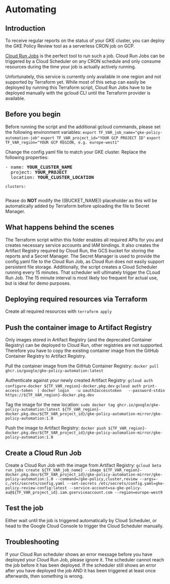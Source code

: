 # Automating 

## Introduction
To receive regular reports on the status of your GKE cluster, you can deploy the GKE Policy Review tool as a serverless CRON job on GCP.

[Cloud Run Jobs](https://cloud.google.com/run/docs/triggering/using-scheduler) is the perfect tool to run such a job. Cloud Run Jobs can be triggered by a Cloud Scheduler on any CRON schedule and only consume resources during the time your job is actually actively running.

Unfortunately, this service is currently only available in one region and not supported by Terraform yet. While most of this setup can easily be deployed by running this Terraform script, Cloud Run Jobs have to be deployed manually with the gcloud CLI until the Terraform provider is available.

## Before you begin

Before running the script and the additional gcloud commands, please set the following environment variables:
`export TF_VAR_job_name="gke-policy-automation-job"`
`export TF_VAR_project_id="YOUR GCP PROJECT ID"`
`export TF_VAR_region="YOUR GCP REGION, e.g. europe-west1"`

Change the config.yaml file to match your GKE cluster. Replace the following properties:
<pre>
- name: <b>YOUR_CLUSTER_NAME</b>
  project: <b>YOUR_PROJECT</b>
  location: <b>YOUR_CLUSTER_LOCATION</b>
</pre>
```
clusters:
  
```
Please do **NOT** modify the ((BUCKET_NAME)) placeholder as this will be automatically added by Terraform before uploading the file to Secret Manager.

## What happens behind the scenes
The Terraform script within this folder enables all required APIs for you and creates necessary service accounts and IAM bindings. It also creates the Artifact Registry required by Cloud Run, the GCS bucket for storing the reports and a Secret Manager. The Secret Manager is used to provide the config.yaml file to the Cloud Run Job, as Cloud Run does not easily support persistent file storage. 
Additionally, the script creates a Cloud Scheduler running every 15 minutes. That scheduler will ultimately trigger the CLoud Run Job. The 15 minute interval is most likely too frequent for actual use, but is ideal for demo purposes.

## Deploying required resources via Terraform

Create all required resources with `terraform apply`

## Push the container image to Artifact Registry

Only images stored in Artifact Registry (and the deprecated Container Registry) can be deployed to Cloud Run, other registries are not supported. Therefore you have to copy the existing container image from the GitHub Container Registry to Artifact Registry.

Pull the container image from the GitHub Container Registry:
`docker pull ghcr.io/google/gke-policy-automation:latest`

Authenticate against your newly created Artifact Registry:
`gcloud auth configure-docker ${TF_VAR_region}-docker.pkg.dev`
`gcloud auth print-access-token  | docker login   -u oauth2accesstoken   --password-stdin https://${TF_VAR_region}-docker.pkg.dev`

Tag the image for the new location: 
`sudo docker tag ghcr.io/google/gke-policy-automation:latest ${TF_VAR_region}-docker.pkg.dev/${TF_VAR_project_id}/gke-policy-automation-mirror/gke-policy-automation:1.0`

Push the image to Artifact Registry:
`docker push ${TF_VAR_region}-docker.pkg.dev/${TF_VAR_project_id}/gke-policy-automation-mirror/gke-policy-automation:1.0`

## Create a Cloud Run Job

Create a Cloud Run Job with the image from Artifact Registry:
`gcloud beta run jobs create ${TF_VAR_job_name} --image ${TF_VAR_region}-docker.pkg.dev/${TF_VAR_project_id}/gke-policy-automation-mirror/gke-policy-automation:1.0 --command=/gke-policy,cluster,review --args=-c,/etc/secrets/config.yaml --set-secrets /etc/secrets/config.yaml=gke-policy-review-config:latest --service-account=sa-gke-policy-au@${TF_VAR_project_id}.iam.gserviceaccount.com --region=europe-west9`

## Test the job
Either wait until the job is triggered automatically by Cloud Scheduler, or head to the Google Cloud Console to trigger the Cloud Scheduler manually. 

## Troubleshooting
If your Cloud Run scheduler shows an error message before you have deployed your Cloud Run Job, please ignore it. The scheduler cannot reach the job before it has been deployed. If the scheduler still shows an error after you have deployed the job AND it has been triggered at least once afterwards, then something is wrong.